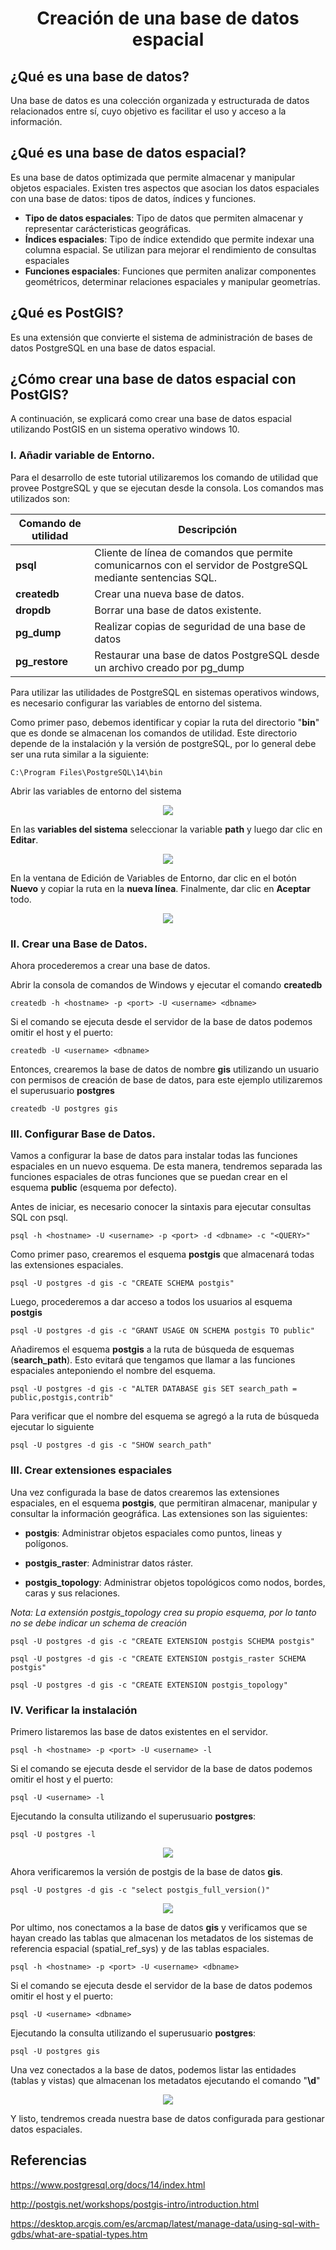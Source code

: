 <center><h1>Creación de una base de datos espacial</h1></center>
        
## ¿Qué es una base de datos?
<p> Una base de datos es una colección organizada y estructurada de datos relacionados entre sí, cuyo objetivo es facilitar el uso y acceso a la información.</p>

## ¿Qué es una base de datos espacial?
<p>Es una base de datos optimizada que permite almacenar y manipular objetos espaciales. Existen tres aspectos que asocian los datos espaciales con una base de datos: tipos de datos, índices y funciones.</p>

* **Tipo de datos espaciales**: Tipo de datos que permiten almacenar y representar carácteristicas geográficas.
* **Índices espaciales**: Tipo de índice extendido que permite indexar una columna espacial. Se utilizan para mejorar el rendimiento de consultas espaciales
* **Funciones espaciales**: Funciones que permiten analizar componentes geométricos, determinar relaciones espaciales y manipular geometrías.

## ¿Qué es PostGIS?
<p>Es una extensión que convierte el sistema de administración de bases de datos PostgreSQL en una base de datos espacial.</p>

## ¿Cómo crear una base de datos espacial con PostGIS?
<p>A continuación, se explicará como crear una base de datos espacial utilizando PostGIS en un sistema operativo windows 10.</p>

### I. Añadir variable de Entorno.
<p>Para el desarrollo de este tutorial utilizaremos los comando de utilidad que provee PostgreSQL y que se ejecutan desde la consola. Los comandos mas utilizados son:</p>

| Comando de utilidad | Descripción |
|-------------------|-------------|
| **psql**   | Cliente de línea de comandos que permite comunicarnos con el servidor de PostgreSQL mediante sentencias SQL.|
| **createdb** | Crear una nueva base de datos.       |
| **dropdb** | Borrar una base de datos existente. |
| **pg_dump** | Realizar copias de seguridad de una base de datos |
| **pg_restore** | Restaurar una base de datos PostgreSQL desde un archivo creado por pg_dump |

<p>Para utilizar las utilidades de PostgreSQL en sistemas operativos windows, es necesario configurar las variables de entorno del sistema.</p>

Como primer paso, debemos identificar y copiar la ruta del directorio "**bin**" que es donde se almacenan los comandos de utilidad. Este directorio depende de la instalación y la versión de postgreSQL, por lo general debe ser una ruta similar a la siguiente:

```
C:\Program Files\PostgreSQL\14\bin
```

Abrir las variables de entorno del sistema 

<p align="center"><img src = "https://user-images.githubusercontent.com/88239150/174875175-37d190d2-83f8-44c8-9a62-9c085a0964a9.png"/></p>

En las **variables del sistema** seleccionar la variable **path** y luego dar clic en **Editar**.

<p align="center"><img src = "https://user-images.githubusercontent.com/88239150/174875654-4564bbb0-d290-4530-b057-2405a7f985ba.png"/></p>

En la ventana de Edición de Variables de Entorno, dar clic en el botón **Nuevo** y copiar la ruta en la **nueva línea**. Finalmente, dar clic en **Aceptar** todo.

<p align="center"><img src = "https://user-images.githubusercontent.com/88239150/174876489-572e65db-63eb-466a-b216-e7e5693340db.png"/></p>

### II. Crear una Base de Datos.

<p>Ahora procederemos a crear una base de datos.</p>

Abrir la consola de comandos de Windows y ejecutar el comando **createdb**

```
createdb -h <hostname> -p <port> -U <username> <dbname>
```

Si el comando se ejecuta desde el servidor de la base de datos podemos omitir el host y el puerto:

```
createdb -U <username> <dbname>
```

Entonces, crearemos la base de datos de nombre **gis** utilizando un usuario con permisos de creación de base de datos, para este ejemplo utilizaremos el superusuario **postgres**

```
createdb -U postgres gis
```

### III. Configurar Base de Datos.

Vamos a configurar la base de datos para instalar todas las funciones espaciales en un nuevo esquema. De esta manera, tendremos separada las funciones espaciales de otras funciones que se puedan crear en el esquema **public** (esquema por defecto). 

Antes de iniciar, es necesario conocer la sintaxis para ejecutar consultas SQL con psql.

```
psql -h <hostname> -U <username> -p <port> -d <dbname> -c "<QUERY>"
```

Como primer paso, crearemos el esquema **postgis** que almacenará todas las extensiones espaciales.

```
psql -U postgres -d gis -c "CREATE SCHEMA postgis"
```

Luego, procederemos a dar acceso a todos los usuarios al esquema **postgis**

```
psql -U postgres -d gis -c "GRANT USAGE ON SCHEMA postgis TO public"
```

Añadiremos el esquema **postgis** a la ruta de búsqueda de esquemas (**search_path**). Esto evitará que tengamos que llamar a las funciones espaciales anteponiendo el nombre del esquema.

```
psql -U postgres -d gis -c "ALTER DATABASE gis SET search_path = public,postgis,contrib"
```

<p>Para verificar que el nombre del esquema se agregó a la ruta de búsqueda ejecutar lo siguiente</p>

```
psql -U postgres -d gis -c "SHOW search_path"
```

### III. Crear extensiones espaciales

Una vez configurada la base de datos crearemos las extensiones espaciales, en el esquema **postgis**, que permitiran almacenar, manipular y consultar la información geográfica. Las extensiones son las siguientes:

* **postgis**: Administrar objetos espaciales como puntos, lineas y polígonos.

* **postgis_raster**: Administrar datos ráster.

* **postgis_topology**: Administrar objetos topológicos como nodos, bordes, caras y sus relaciones.

*Nota: La extensión postgis_topology crea su propio esquema, por lo tanto no se debe indicar un schema de creación*

```
psql -U postgres -d gis -c "CREATE EXTENSION postgis SCHEMA postgis"

psql -U postgres -d gis -c "CREATE EXTENSION postgis_raster SCHEMA postgis"

psql -U postgres -d gis -c "CREATE EXTENSION postgis_topology"
```

### IV. Verificar la instalación

Primero listaremos las base de datos existentes en el servidor.

```
psql -h <hostname> -p <port> -U <username> -l
```

Si el comando se ejecuta desde el servidor de la base de datos podemos omitir el host y el puerto:

```
psql -U <username> -l
```

Ejecutando la consulta utilizando el superusuario **postgres**:

```
psql -U postgres -l
```

<p align="center"><img src = "https://user-images.githubusercontent.com/88239150/175183983-c5eee80c-ba71-4936-b258-7659280a442c.png"/></p>

Ahora verificaremos la versión de postgis de la base de datos **gis**.

```
psql -U postgres -d gis -c "select postgis_full_version()"
```

<p align="center"><img src = "https://user-images.githubusercontent.com/88239150/175184279-a5d5b10d-5990-4dea-b1ee-766f68c6ec07.png"/></p>

Por ultimo, nos conectamos a la base de datos **gis** y verificamos que se hayan creado las tablas que almacenan los metadatos de los sistemas de referencia espacial (spatial_ref_sys) y de las tablas espaciales.

```
psql -h <hostname> -p <port> -U <username> <dbname>
```

Si el comando se ejecuta desde el servidor de la base de datos podemos omitir el host y el puerto:

```
psql -U <username> <dbname>
```

Ejecutando la consulta utilizando el superusuario **postgres**:

```
psql -U postgres gis
```

Una vez conectados a la base de datos, podemos listar las entidades (tablas y vistas) que almacenan los metadatos ejecutando el comando "**\d**"

<p align="center"><img src = "https://user-images.githubusercontent.com/88239150/175185059-4c869406-d960-4336-8c24-5b9cf6d69e95.png"/></p>

Y listo, tendremos creada nuestra base de datos configurada para gestionar datos espaciales.

## Referencias

https://www.postgresql.org/docs/14/index.html

http://postgis.net/workshops/postgis-intro/introduction.html

https://desktop.arcgis.com/es/arcmap/latest/manage-data/using-sql-with-gdbs/what-are-spatial-types.htm
